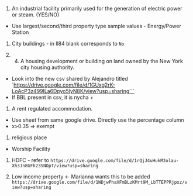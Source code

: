 1. An industrial facility primarily used for the generation of electric power or steam. (YES/NO)
- Use largest/second/third property type
 sample values - Energy/Power Station

1. City buildings - in ll84 blank corresponds to `No`

1. 4. A housing development or building on land owned by the New York city housing authority.
- Look into the new csv shared by Alejandro titled `https://drive.google.com/file/d/1GUxg2rK-LoAcP3z499lLa6Dpyo5lyN8K/view?usp=sharing```
- If BBL present in csv, it is nycha +

1. A rent regulated accommodation.
- Use sheet from same google drive. Directly use the percentage column
- x>0.35 => exempt

1. religious place
- Worship Facility

1. HDFC - refer to `https://drive.google.com/file/d/1rQjJ4uHukM3olau-Xh3Jn8GFh23SNOpT/view?usp=sharing`

1. Low income property <- Marianna wants this to be added `https://drive.google.com/file/d/1WDjwPhaXFmBLzKMrt9M_LbTTEPPRjpxz/view?usp=sharing`

